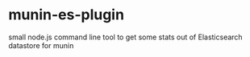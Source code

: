 # munin-es-plugin
small node.js command line tool to get some stats out of Elasticsearch datastore for munin
